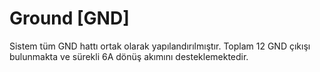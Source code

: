 # Ground [GND]

Sistem tüm GND hattı ortak olarak yapılandırılmıştır. Toplam 12 GND çıkışı bulunmakta ve sürekli 6A dönüş akımını desteklemektedir.
